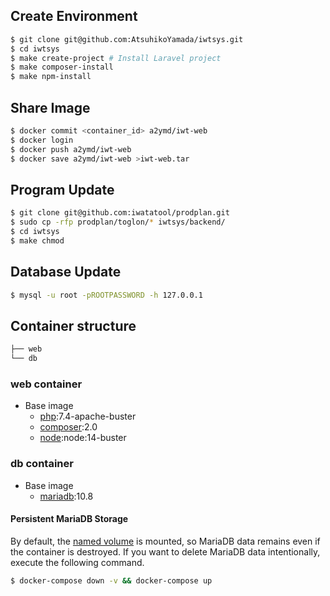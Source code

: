 ## Create Environment

```bash
$ git clone git@github.com:AtsuhikoYamada/iwtsys.git
$ cd iwtsys
$ make create-project # Install Laravel project
$ make composer-install
$ make npm-install
```

## Share Image

```bash
$ docker commit <container_id> a2ymd/iwt-web
$ docker login
$ docker push a2ymd/iwt-web
$ docker save a2ymd/iwt-web >iwt-web.tar

```

## Program Update

```bash
$ git clone git@github.com:iwatatool/prodplan.git
$ sudo cp -rfp prodplan/toglon/* iwtsys/backend/
$ cd iwtsys
$ make chmod
```

## Database Update
```bash
$ mysql -u root -pROOTPASSWORD -h 127.0.0.1 
```

## Container structure

```bash
├── web
└── db
```

### web container

- Base image
  - [php](https://hub.docker.com/_/php):7.4-apache-buster
  - [composer](https://hub.docker.com/_/composer):2.0
  - [node](https://hub.docker.com/_/node):node:14-buster

### db container

- Base image
  - [mariadb](https://hub.docker.com/_/mariadb):10.8

#### Persistent MariaDB Storage

By default, the [named volume](https://docs.docker.com/compose/compose-file/#volumes) is mounted, so MariaDB data remains even if the container is destroyed.
If you want to delete MariaDB data intentionally, execute the following command.

```bash
$ docker-compose down -v && docker-compose up
```


